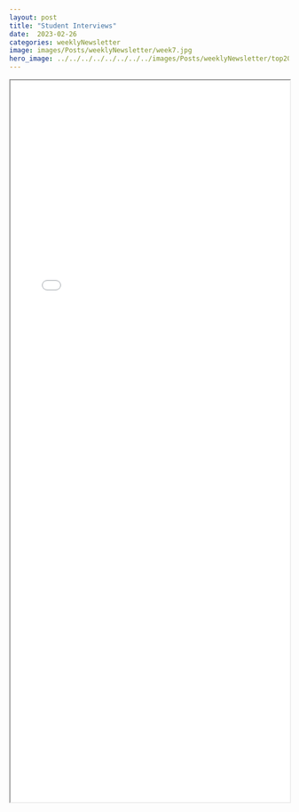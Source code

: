 ```yaml
---
layout: post
title: "Student Interviews"
date:  2023-02-26
categories: weeklyNewsletter
image: images/Posts/weeklyNewsletter/week7.jpg
hero_image: ../../../../../../../../images/Posts/weeklyNewsletter/top2023.png
---
```



<iframe src="{{ site.baseurl }}/BroncoBulletin/The Broncobots Bulletin 7.pdf" width="100%" height="1300em">
    </iframe>
